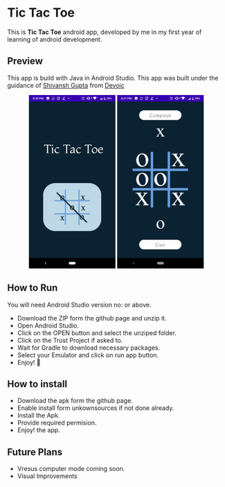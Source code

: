 # Tic Tac Toe

This is **Tic Tac Toe** android app, developed by me in my first year of learning of android development. 

## Preview
This app is build with Java in Android Studio. This app was built under the guidance of [Shivansh Gupta](https://github.com/gshivg) from [Devoic](https://devoic.tech/linkedin
)

<!-- ![Alt Text](https://) -->
<div align= "center" >
<img src="./Start.jpg" width ="200" >
<img src="./gamescr.jpg" width ="200" >

</div>

## How to Run

You will need Android Studio version no:         or above.
 - Download the ZIP form the github page and unzip it.
 - Open Android Studio.
 - Click on the OPEN button  and select the unziped folder.
 - Click on the Trust Project if asked to.
 - Wait for Gradle to download necessary packages.
 - Select your Emulator and click on run app button.
 - Enjoy! 🤠

## How to install
 - Download the apk form the github page.
 - Enable install form unkownsources if not done already. 
 - Install the Apk.
 - Provide  required permision.
 - Enjoy! the app.

## Future Plans
- Vresus computer mode coming soon.
- Visual Improvements


